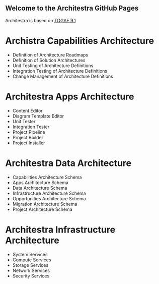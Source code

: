 ## Welcome to the Architestra GitHub Pages

Architestra is based on [TOGAF 9.1](http://pubs.opengroup.org/architecture/togaf9-doc/arch/index.html)

# Archistra Capabilities Architecture
- Definition of Architecture Roadmaps
- Definition of Solution Architectures
- Unit Testing of Architecture Definitions
- Integration Testing of Architecture Definitions
- Change Management of Architecture Definitions

# Architestra Apps Architecture
- Content Editor
- Diagram Template Editor
- Unit Tester
- Integration Tester
- Project Pipeline
- Project Builder
- Project Installer

# Architestra Data Architecture
- Capabilities Architecture Schema
- Apps Architecture Schema
- Data Architecture Schema
- Infrastructure Architecture Schema
- Opportunities Architecture Schema
- Migration Architecture Schema
- Project Architecture Schema

# Architestra Infrastructure Architecture
- System Services
- Compute Services
- Storage Services
- Network Services
- Security Services
